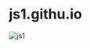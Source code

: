 # js1.githu.io
![js1](https://user-images.githubusercontent.com/73931975/104119161-be001700-5353-11eb-8b44-93543c2404b5.png)
